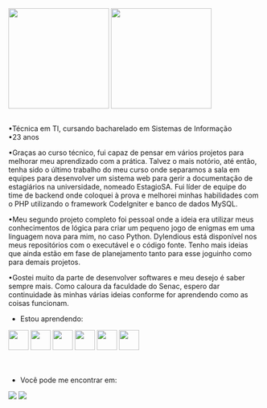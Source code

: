   <a href="https://github.com/camilla-sr/github-readme-stats">
  <img height=200 align="center" src="https://github-readme-stats.vercel.app/api?username=camilla-sr&theme=prussian" /></a>
  <a href="https://github.com/camilla-sr/convoychat">
  <img height=200 align="center" src="https://github-readme-stats.vercel.app/api/top-langs?username=camilla-sr&layout=compact&langs_count=8&card_width=320&theme=prussian" /></a></td>
<br><br>

<p>
•Técnica em TI, cursando bacharelado em Sistemas de Informação<br>
•23 anos<br>

•Graças ao curso técnico, fui capaz de pensar em vários projetos para melhorar meu aprendizado com a prática. Talvez o mais notório, até então, tenha sido o último trabalho do meu curso onde separamos a sala em equipes para desenvolver um sistema web para gerir a documentação de estagiários na universidade, nomeado EstagioSA. Fui líder de equipe do time de backend onde coloquei à prova e melhorei minhas habilidades com o PHP utilizando o framework CodeIgniter e banco de dados MySQL.

•Meu segundo projeto completo foi pessoal onde a ideia era utilizar meus conhecimentos de lógica para criar um pequeno jogo de enigmas em uma linguagem nova para mim, no caso Python. Dylendious está disponível nos meus repositórios com o executável e o código fonte. Tenho mais ideias que ainda estão em fase de planejamento tanto para esse joguinho como para demais projetos.

•Gostei muito da parte de desenvolver softwares e meu desejo é saber sempre mais. Como caloura da faculdade do Senac, espero dar continuidade às minhas várias ideias conforme for aprendendo como as coisas funcionam.
<br><p>

- Estou aprendendo:<br>
<div>
<img src="https://cdn.jsdelivr.net/gh/devicons/devicon/icons/java/java-original.svg" width="40" height="40"/>
<img src="https://cdn.jsdelivr.net/gh/devicons/devicon/icons/mysql/mysql-original-wordmark.svg" width="40" height="40"/>
<img src="https://cdn.jsdelivr.net/gh/devicons/devicon/icons/html5/html5-original.svg" width="40" height="40"/>
<img src="https://cdn.jsdelivr.net/gh/devicons/devicon/icons/css3/css3-original-wordmark.svg" width="40" height="40"/>
<img src="https://cdn.jsdelivr.net/gh/devicons/devicon/icons/python/python-original.svg" width="40" height="40"/>
<img src="https://cdn.jsdelivr.net/gh/devicons/devicon/icons/php/php-plain.svg" width="40" height="40"/>
</div><br><br>


- Você pode me encontrar em:<br>
<div>
<a href = "mailto:camilla.sreis2@gmail.com"><img loading="lazy" src="https://img.shields.io/badge/Gmail-D14836?style=for-the-badge&logo=gmail&logoColor=white" target="_blank"></a>
<a href="https://instagram.com/camilla.doragon" target="_blank"><img loading="lazy" src="https://img.shields.io/badge/-Instagram-%23E4405F?style=for-the-badge&logo=instagram&logoColor=white" target="_blank"></a>
</div>


